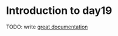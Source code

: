# Introduction to day19

TODO: write [great documentation](http://jacobian.org/writing/what-to-write/)
